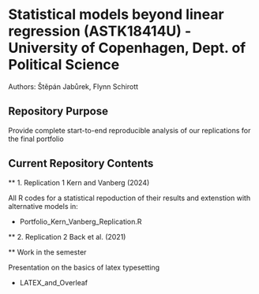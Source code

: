 # Statistical models beyond linear regression (ASTK18414U) - University of Copenhagen, Dept. of Political Science

Authors: Štěpán Jabůrek, Flynn Schirott 


## Repository Purpose

Provide complete start-to-end reproducible analysis of our replications for the final portfolio 


## Current Repository Contents

** 1. Replication 1 Kern and Vanberg (2024)

All R codes for a statistical repoduction of their results and extenstion with alternative models in:

* Portfolio_Kern_Vanberg_Replication.R

    

** 2. Replication 2 Back et al. (2021)


** Work in the semester

 Presentation on the basics of latex typesetting

* LATEX_and_Overleaf
